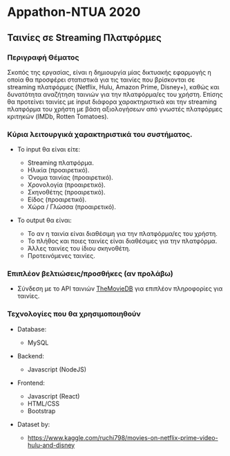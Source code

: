 # Appathon-NTUA 2020

## Ταινίες σε Streaming Πλατφόρμες

### Περιγραφή Θέματος
Σκοπός της εργασίας, είναι η δημιουργία μίας δικτυακής εφαρμογής η οποία θα προσφέρει στατιστικά για τις ταινίες που βρίσκονται σε streaming πλατφόρμες (Netflix, Hulu, Amazon Prime, Disney+), καθώς και δυνατότητα αναζήτηση ταινιών για την πλατφόρμα/ες του χρήστη. Επίσης θα προτείνει ταινίες με input διάφορα χαρακτηριστικά και την streaming πλατφόρμα του χρήστη με βάση αξιολογήσεων από γνωστές πλατφόρμες κριτηκών (IMDb, Rotten Tomatoes).

### Κύρια λειτουργικά χαρακτηριστικά του συστήματος.
- Το input θα είναι είτε:
  - Streaming πλατφόρμα.
  - Ηλικία (προαιρετικό).
  - Όνομα ταινίας (προαιρετικό).
  - Χρονολογία (προαιρετικό).
  - Σκηνοθέτης (προαιρετικό).
  - Είδος (προαιρετικό).
  - Χώρα / Γλώσσα (προαιρετικό).

- Το output θα είναι:
  - Το αν η ταινία είναι διαθέσιμη για την πλατφόρμα/ες του χρήστη.
  - Το πλήθος και ποιες ταινίες είναι διαθέσιμες για την πλατφόρμα.
  - Άλλες ταινίες του ίδιου σκηνοθέτη.
  - Προτεινόμενες ταινίες.

### Επιπλέον βελτιώσεις/προσθήκες (αν προλάβω)
- Σύνδεση με το API ταινιών [TheMovieDB](https://developers.themoviedb.org/3) για επιπλέον πληροφορίες για ταινίες.

### Τεχνολογίες που θα χρησιμοποιηθούν
- Database:
  - MySQL
- Backend:
  - Javascript (NodeJS)
- Frontend:
  - Javascript (React)
  - HTML/CSS
  - Bootstrap

- Dataset by:
  - https://www.kaggle.com/ruchi798/movies-on-netflix-prime-video-hulu-and-disney

